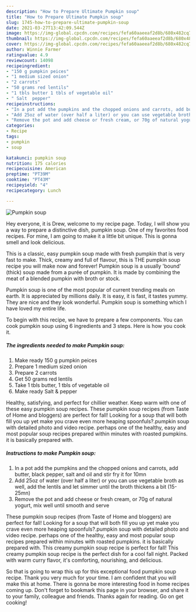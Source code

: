 ```yaml
---
description: "How to Prepare Ultimate Pumpkin soup"
title: "How to Prepare Ultimate Pumpkin soup"
slug: 1745-how-to-prepare-ultimate-pumpkin-soup
date: 2021-03-27T13:42:09.544Z
image: https://img-global.cpcdn.com/recipes/fefa60aaeeaf2d8b/680x482cq70/pumpkin-soup-recipe-main-photo.jpg
thumbnail: https://img-global.cpcdn.com/recipes/fefa60aaeeaf2d8b/680x482cq70/pumpkin-soup-recipe-main-photo.jpg
cover: https://img-global.cpcdn.com/recipes/fefa60aaeeaf2d8b/680x482cq70/pumpkin-soup-recipe-main-photo.jpg
author: Winnie Farmer
ratingvalue: 4.9
reviewcount: 14098
recipeingredient:
- "150 g pumpkin peices"
- "1 medium sized onion"
- "2 carrots"
- "50 grams red lentils"
- "1 tbls butter 1 tbls of vegetable oil"
- " Salt  pepper"
recipeinstructions:
- "In a pot add the pumpkins and the chopped onions and carrots, add butter, black pepper, salt and oil and stir fry it for 10mn"
- "Add 25oz of water (over half a liter) or you can use vegetable broth as well, add the lentils and let simmer until the broth thickens a bit (15-25mn)"
- "Remove the pot and add cheese or fresh cream, or 70g of natural yogurt, mix well until smooth and serve"
categories:
- Recipe
tags:
- pumpkin
- soup

katakunci: pumpkin soup 
nutrition: 175 calories
recipecuisine: American
preptime: "PT39M"
cooktime: "PT43M"
recipeyield: "4"
recipecategory: Lunch

---
```



![Pumpkin soup](https://img-global.cpcdn.com/recipes/fefa60aaeeaf2d8b/680x482cq70/pumpkin-soup-recipe-main-photo.jpg)

Hey everyone, it is Drew, welcome to my recipe page. Today, I will show you a way to prepare a distinctive dish, pumpkin soup. One of my favorites food recipes. For mine, I am going to make it a little bit unique. This is gonna smell and look delicious.

This is a classic, easy pumpkin soup made with fresh pumpkin that is very fast to make. Thick, creamy and full of flavour, this is THE pumpkin soup recipe you will make now and forever! Pumpkin soup is a usually &#39;bound&#39; (thick) soup made from a purée of pumpkin. It is made by combining the meat of a blended pumpkin with broth or stock.

Pumpkin soup is one of the most popular of current trending meals on earth. It is appreciated by millions daily. It is easy, it is fast, it tastes yummy. They are nice and they look wonderful. Pumpkin soup is something which I have loved my entire life.


To begin with this recipe, we have to prepare a few components. You can cook pumpkin soup using 6 ingredients and 3 steps. Here is how you cook it.

<!--inarticleads1-->

##### The ingredients needed to make Pumpkin soup:

1. Make ready 150 g pumpkin peices
1. Prepare 1 medium sized onion
1. Prepare 2 carrots
1. Get 50 grams red lentils
1. Take 1 tbls butter, 1 tbls of vegetable oil
1. Make ready  Salt &amp; pepper


Healthy, satisfying, and perfect for chillier weather. Keep warm with one of these easy pumpkin soup recipes. These pumpkin soup recipes (from Taste of Home and bloggers) are perfect for fall! Looking for a soup that will both fill you up yet make you crave even more heaping spoonfuls?.pumpkin soup with detailed photo and video recipe. perhaps one of the healthy, easy and most popular soup recipes prepared within minutes with roasted pumpkins. it is basically prepared with. 

<!--inarticleads2-->

##### Instructions to make Pumpkin soup:

1. In a pot add the pumpkins and the chopped onions and carrots, add butter, black pepper, salt and oil and stir fry it for 10mn
1. Add 25oz of water (over half a liter) or you can use vegetable broth as well, add the lentils and let simmer until the broth thickens a bit (15-25mn)
1. Remove the pot and add cheese or fresh cream, or 70g of natural yogurt, mix well until smooth and serve


These pumpkin soup recipes (from Taste of Home and bloggers) are perfect for fall! Looking for a soup that will both fill you up yet make you crave even more heaping spoonfuls?.pumpkin soup with detailed photo and video recipe. perhaps one of the healthy, easy and most popular soup recipes prepared within minutes with roasted pumpkins. it is basically prepared with. This creamy pumpkin soup recipe is perfect for fall! This creamy pumpkin soup recipe is the perfect dish for a cool fall night. Packed with warm curry flavor, it&#39;s comforting, nourishing, and delicious. 

So that is going to wrap this up for this exceptional food pumpkin soup recipe. Thank you very much for your time. I am confident that you will make this at home. There is gonna be more interesting food in home recipes coming up. Don't forget to bookmark this page in your browser, and share it to your family, colleague and friends. Thanks again for reading. Go on get cooking!
